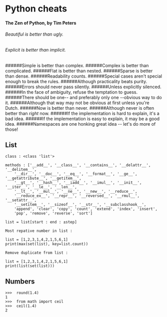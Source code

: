 Python cheats
===============================

#### The Zen of Python, by Tim Peters

###### Beautiful is better than ugly.
###### Explicit is better than implicit.
######Simple is better than complex.
######Complex is better than complicated.
######Flat is better than nested.
######Sparse is better than dense.
######Readability counts.
######Special cases aren't special enough to break the rules.
######Although practicality beats purity.
######Errors should never pass silently.
######Unless explicitly silenced.
######In the face of ambiguity, refuse the temptation to guess.
######There should be one-- and preferably only one --obvious way to do it.
######Although that way may not be obvious at first unless you're Dutch.
######Now is better than never.
######Although never is often better than *right* now.
######If the implementation is hard to explain, it's a bad idea.
######If the implementation is easy to explain, it may be a good idea.
######Namespaces are one honking great idea -- let's do more of those!


List
----
```
class : <class 'list'>
```
```
methods : ['__add__', '__class__', '__contains__', '__delattr__', '__delitem__', 
	'__dir__', '__doc__', '__eq__', '__format__', '__ge__', '__getattribute__', '__getitem__', 
	'__gt__', '__hash__', '__iadd__', '__imul__', '__init__', '__iter__', '__le__', '__len__',
 	'__lt__', '__mul__', '__ne__', '__new__', '__reduce__', 
	'__reduce_ex__', '__repr__', '__reversed__', '__rmul__', '__setattr__',
 	'__setitem__', '__sizeof__', '__str__', '__subclasshook__', 
	'append', 'clear', 'copy', 'count', 'extend', 'index', 'insert',
 	'pop', 'remove', 'reverse', 'sort']
```
```
list = list[start : end : ±step]
```
```
Most repative number in list :

list = [1,2,3,1,4,2,1,5,6,1]
print(max(set(list), key=list.count))
```
```
Remove duplicate from list :

list = [1,2,3,1,4,2,1,5,6,1]
print(list(set(list)))
```

Numbers
----

```
>>>  round(1.4)
1
>>>  from math import ceil
>>>  ceil(1.4)
2
```
